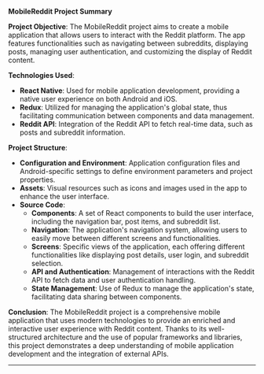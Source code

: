 **MobileReddit Project Summary**

**Project Objective**: The MobileReddit project aims to create a mobile application that allows users to interact with the Reddit platform. The app features functionalities such as navigating between subreddits, displaying posts, managing user authentication, and customizing the display of Reddit content.

**Technologies Used**:
- **React Native**: Used for mobile application development, providing a native user experience on both Android and iOS.
- **Redux**: Utilized for managing the application's global state, thus facilitating communication between components and data management.
- **Reddit API**: Integration of the Reddit API to fetch real-time data, such as posts and subreddit information.

**Project Structure**:
- **Configuration and Environment**: Application configuration files and Android-specific settings to define environment parameters and project properties.
- **Assets**: Visual resources such as icons and images used in the app to enhance the user interface.
- **Source Code**:
  - **Components**: A set of React components to build the user interface, including the navigation bar, post items, and subreddit list.
  - **Navigation**: The application's navigation system, allowing users to easily move between different screens and functionalities.
  - **Screens**: Specific views of the application, each offering different functionalities like displaying post details, user login, and subreddit selection.
  - **API and Authentication**: Management of interactions with the Reddit API to fetch data and user authentication handling.
  - **State Management**: Use of Redux to manage the application's state, facilitating data sharing between components.

**Conclusion**: The MobileReddit project is a comprehensive mobile application that uses modern technologies to provide an enriched and interactive user experience with Reddit content. Thanks to its well-structured architecture and the use of popular frameworks and libraries, this project demonstrates a deep understanding of mobile application development and the integration of external APIs.

---
